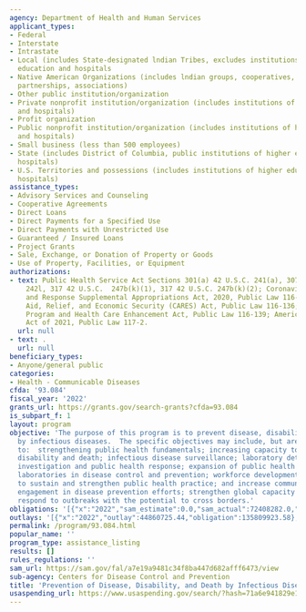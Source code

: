 ```yaml
---
agency: Department of Health and Human Services
applicant_types:
- Federal
- Interstate
- Intrastate
- Local (includes State-designated lndian Tribes, excludes institutions of higher
  education and hospitals
- Native American Organizations (includes lndian groups, cooperatives, corporations,
  partnerships, associations)
- Other public institution/organization
- Private nonprofit institution/organization (includes institutions of higher education
  and hospitals)
- Profit organization
- Public nonprofit institution/organization (includes institutions of higher education
  and hospitals)
- Small business (less than 500 employees)
- State (includes District of Columbia, public institutions of higher education and
  hospitals)
- U.S. Territories and possessions (includes institutions of higher education and
  hospitals)
assistance_types:
- Advisory Services and Counseling
- Cooperative Agreements
- Direct Loans
- Direct Payments for a Specified Use
- Direct Payments with Unrestricted Use
- Guaranteed / Insured Loans
- Project Grants
- Sale, Exchange, or Donation of Property or Goods
- Use of Property, Facilities, or Equipment
authorizations:
- text: Public Health Service Act Sections 301(a) 42 U.S.C. 241(a), 307 42 U.S.C.
    242l, 317 42 U.S.C.  247b(k)(1), 317 42 U.S.C. 247b(k)(2); Coronavirus Preparedness
    and Response Supplemental Appropriations Act, 2020, Public Law 116-123; Coronavirus
    Aid, Relief, and Economic Security (CARES) Act, Public Law 116-136; Paycheck Protection
    Program and Health Care Enhancement Act, Public Law 116-139; American Rescue Plan
    Act of 2021, Public Law 117-2.
  url: null
- text: .
  url: null
beneficiary_types:
- Anyone/general public
categories:
- Health - Communicable Diseases
cfda: '93.084'
fiscal_year: '2022'
grants_url: https://grants.gov/search-grants?cfda=93.084
is_subpart_f: 1
layout: program
objective: 'The purpose of this program is to prevent disease, disability and death
  by infectious diseases.  The specific objectives may include, but are not limited
  to:  strengthening public health fundamentals; increasing capacity to prevent disease,
  disability and death; infectious disease surveillance; laboratory detection; epidemiologic
  investigation and public health response; expansion of public health and clinical
  laboratories in disease control and prevention; workforce development and training
  to sustain and strengthen public health practice; and increase community and individual
  engagement in disease prevention efforts; strengthen global capacity to detect and
  respond to outbreaks with the potential to cross borders.'
obligations: '[{"x":"2022","sam_estimate":0.0,"sam_actual":72408282.0,"usa_spending_actual":69909393.22},{"x":"2023","sam_estimate":39669883.0,"sam_actual":0.0,"usa_spending_actual":93611442.24},{"x":"2024","sam_estimate":39669883.0,"sam_actual":0.0,"usa_spending_actual":91336871.83}]'
outlays: '[{"x":"2022","outlay":44860725.44,"obligation":135809923.58},{"x":"2023","outlay":6987630.75,"obligation":33083852.0},{"x":"2024","outlay":0.0,"obligation":3750037.0}]'
permalink: /program/93.084.html
popular_name: ''
program_type: assistance_listing
results: []
rules_regulations: ''
sam_url: https://sam.gov/fal/a7e19a9481c34f8ba447d682afff6473/view
sub-agency: Centers for Disease Control and Prevention
title: 'Prevention of Disease, Disability, and Death by Infectious Diseases  '
usaspending_url: https://www.usaspending.gov/search/?hash=71a6e941829e172666c44f430a43f865
---
```

